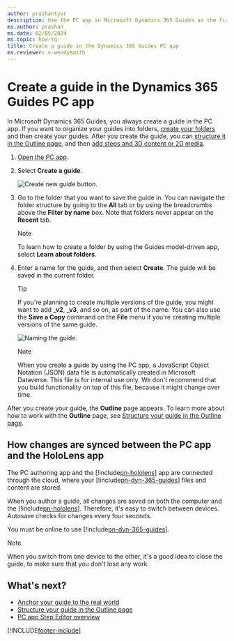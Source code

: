```yaml
---
author: prashantyvr
description: Use the PC app in Microsoft Dynamics 365 Guides as the first step in creating a guide. 
ms.author: prashan
ms.date: 02/05/2024
ms.topic: how-to
title: Create a guide in the Dynamics 365 Guides PC app
ms.reviewer: v-wendysmith
---
```


# Create a guide in the Dynamics 365 Guides PC app

In Microsoft Dynamics 365 Guides, you always create a guide in the PC app. If you want to organize your guides into folders, [create your folders](admin-create-folders.md) and then create your guides. After you create the guide, you can [structure it in the Outline page](structure-guide.md), and then [add steps and 3D content or 2D media](pc-app-step-editor-overview.md).

1. [Open the PC app](install-sign-in-pc-app.md).

2. Select **Create a guide**.

    ![Create new guide button.](media/create-guide-folders.PNG "Create new guide button")

3. Go to the folder that you want to save the guide in. You can navigate the folder structure by going to the **All** tab or by using the breadcrumbs above the **Filter by name** box. Note that folders never appear on the **Recent** tab. 

    > [!NOTE]
    > To learn how to create a folder by using the Guides model-driven app, select **Learn about folders**. 

4. Enter a name for the guide, and then select **Create**. The guide will be saved in the current folder. 

    > [!TIP]
    > If you're planning to create multiple versions of the guide, you might want to add **\_v2**, **\_v3**, and so on, as part of the name. You can also use the **Save a Copy** command on the **File** menu if you're creating multiple versions of the same guide.

    ![Naming the guide.](media/name-guide.PNG "Naming the guide")

    > [!NOTE]
    > When you create a guide by using the PC app, a JavaScript Object Notation (JSON) data file is automatically created in Microsoft Dataverse. This file is for internal use only. We don't recommend that you build functionality on top of this file, because it might change over time.

After you create your guide, the **Outline** page appears. To learn more about how to work with the **Outline** page, see [Structure your guide in the Outline page](structure-guide.md).

## How changes are synced between the PC app and the HoloLens app

The PC authoring app and the [!include[pn-hololens](../includes/pn-hololens.md)] app are connected through the cloud, where your [!include[pn-dyn-365-guides](../includes/pn-dyn-365-guides.md)] files and content are stored.

When you author a guide, all changes are saved on both the computer and the [!include[pn-hololens](../includes/pn-hololens.md)]. Therefore, it's easy to switch between devices. Autosave checks for changes every four seconds.

You must be online to use [!include[pn-dyn-365-guides](../includes/pn-dyn-365-guides.md)].

> [!NOTE]
> When you switch from one device to the other, it's a good idea to close the guide, to make sure that you don't lose any work.

## What's next?

- [Anchor your guide to the real world](anchor.md)
- [Structure your guide in the Outline page](structure-guide.md)
- [PC app Step Editor overview](pc-app-step-editor-overview.md)

[!INCLUDE[footer-include](../includes/footer-banner.md)]
